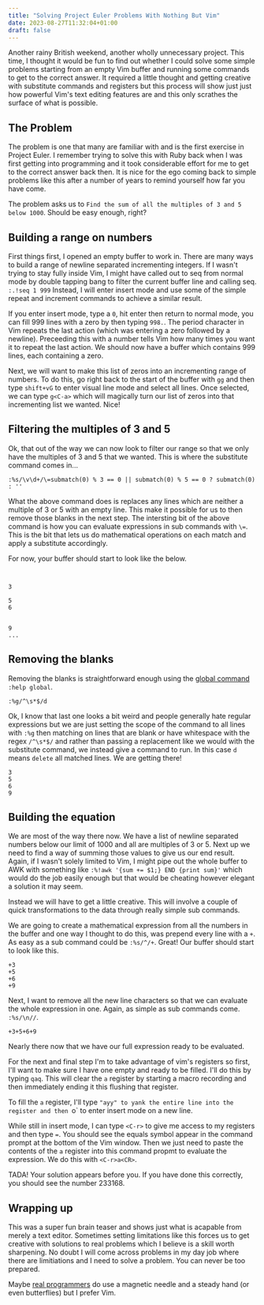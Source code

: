 ```yaml
---
title: "Solving Project Euler Problems With Nothing But Vim"
date: 2023-08-27T11:32:04+01:00
draft: false
---
```


Another rainy British weekend, another wholly unnecessary project. This time, I thought it would be fun to find out whether I could solve
some simple problems starting from an empty Vim buffer and running some commands to get to the correct answer. It required a little thought and 
getting creative with substitute commands and registers but this process will show just just how powerful Vim's text editing features are and this only
scrathes the surface of what is possible.

## The Problem

The problem is one that many are familiar with and is the first exercise in Project Euler. I remember trying to solve this with Ruby back when I
was first getting into programming and it took considerable effort for me to get to the correct answer back then. It is nice for the ego coming
back to simple problems like this after a number of years to remind yourself how far you have come.

The problem asks us to `Find the sum of all the multiples of 3 and 5 below 1000`. Should be easy enough, right?

## Building a range on numbers

First things first, I opened an empty buffer to work in. There are many ways to build a range of newline separated incrementing integers.
If I wasn't trying to stay fully inside Vim, I might have called out to seq from normal mode by double tapping bang to filter the current buffer 
line and calling seq. `:.!seq 1 999` Instead, I will enter insert mode and use some of the simple repeat and increment commands to achieve a similar result.

If you enter insert mode, type a `0`, hit enter then return to normal mode, you can fill 999 lines with a zero by then typing `998.`. The period 
character in Vim repeats the last action (which was entering a zero followed by a newline). Preceeding this with a number tells Vim how many 
times you want it to repeat the last action. We should now have a buffer which contains 999 lines, each containing a zero.

Next, we will want to make this list of zeros into an incrementing range of numbers. To do this, go right back to the start of the buffer with `gg`
and then type `shift+vG` to enter visual line mode and select all lines. Once selected, we can type `g<C-a>` which will magically turn our list
of zeros into that incrementing list we wanted. Nice!

## Filtering the multiples of 3 and 5

Ok, that out of the way we can now look to filter our range so that we only have the multiples of 3 and 5 that we wanted.
This is where the substitute command comes in...

```vim
:%s/\v\d+/\=submatch(0) % 3 == 0 || submatch(0) % 5 == 0 ? submatch(0) : ''
```

What the above command does is replaces any lines which are neither a multiple of 3 or 5 with an empty line. This make it possible for us to then
remove those blanks in the next step. The intersting bit of the above command is how you can evaluate expressions in sub commands with `\=`. This is 
the bit that lets us do mathematical operations on each match and apply a substitute accordingly.

For now, your buffer should start to look like the below.

```


3

5
6


9
...
```

## Removing the blanks

Removing the blanks is straightforward enough using the [global command](https://vim.fandom.com/wiki/Power_of_g) `:help global`.

```vim
:%g/^\s*$/d
```

Ok, I know that last one looks a bit weird and people generally hate regular expressions but we are just setting the scope of the command 
to all lines with `:%g` then matching on lines that are blank or have whitespace with the regex `/^\s*$/` and rather than passing a replacement
like we would with the substitute command, we instead give a command to run. In this case `d` means `delete` all matched lines. We are getting there!

```
3
5
6
9
```

## Building the equation

We are most of the way there now. We have a list of newline separated numbers below our limit of 1000 and all are multiples of 3 or 5.
Next up we need to find a way of summing those values to give us our end result. Again, if I wasn't solely limited to Vim, I might pipe out the 
whole buffer to AWK with something like `:%!awk '{sum += $1;} END {print sum}'` which would do the job easily enough but that would be cheating
however elegant a solution it may seem.

Instead we will have to get a little creative. This will involve a couple of quick transformations to the data through really simple sub commands.

We are going to create a mathematical expression from all the numbers in the buffer and one way I thought to do this, was prepend every line with a `+`.
As easy as a sub command could be `:%s/^/+`. Great! Our buffer should start to look like this.

```
+3
+5
+6
+9
```

Next, I want to remove all the new line characters so that we can evaluate the whole expression in one. Again, as simple as sub commands come.
`:%s/\n//`.

```
+3+5+6+9
```

Nearly there now that we have our full expression ready to be evaluated.

For the next and final step I'm to take advantage of vim's registers so first, I'll want to make sure I have one empty and ready to be filled.
I'll do this by typing `qaq`. This will clear the `a` register by starting a macro recording and then immediately ending it this flushing that
register.

To fill the `a` register, I'll type `"ayy" to yank the entire line into the register and then `o` to enter insert mode on a new line.

While still in insert mode, I can type `<C-r>` to give me access to my registers and then type `=`. You should see the equals symbol appear in 
the command prompt at the bottom of the Vim window. Then we just need to paste the contents of the `a` register into this command propmt to evaluate
the expression. We do this with `<C-r>a<CR>`.

TADA! Your solution appears before you. If you have done this correctly, you should see the number 233168.


## Wrapping up

This was a super fun brain teaser and shows just what is acapable from merely a text editor. Sometimes setting limitations like this forces us to get 
creative with solutions to real problems which I believe is a skill worth sharpening. No doubt I will come across problems in my day job where
there are limitiations and I need to solve a problem. You can never be too prepared. 

Maybe [real programmers](https://xkcd.com/378/) do use a magnetic needle and a steady hand (or even butterflies) but I prefer Vim.
